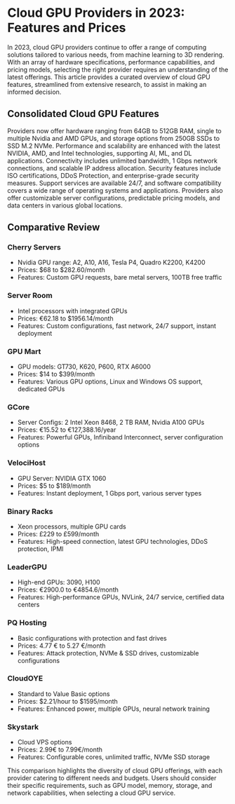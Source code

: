 # Cloud GPU Providers in 2023: Features and Prices

In 2023, cloud GPU providers continue to offer a range of computing solutions tailored to various needs, from machine learning to 3D rendering. With an array of hardware specifications, performance capabilities, and pricing models, selecting the right provider requires an understanding of the latest offerings. This article provides a curated overview of cloud GPU features, streamlined from extensive research, to assist in making an informed decision.

## Consolidated Cloud GPU Features

Providers now offer hardware ranging from 64GB to 512GB RAM, single to multiple Nvidia and AMD GPUs, and storage options from 250GB SSDs to SSD M.2 NVMe. Performance and scalability are enhanced with the latest NVIDIA, AMD, and Intel technologies, supporting AI, ML, and DL applications. Connectivity includes unlimited bandwidth, 1 Gbps network connections, and scalable IP address allocation. Security features include ISO certifications, DDoS Protection, and enterprise-grade security measures. Support services are available 24/7, and software compatibility covers a wide range of operating systems and applications. Providers also offer customizable server configurations, predictable pricing models, and data centers in various global locations.

## Comparative Review

### Cherry Servers
- Nvidia GPU range: A2, A10, A16, Tesla P4, Quadro K2200, K4200
- Prices: $68 to $282.60/month
- Features: Custom GPU requests, bare metal servers, 100TB free traffic

### Server Room
- Intel processors with integrated GPUs
- Prices: €62.18 to $1956.14/month
- Features: Custom configurations, fast network, 24/7 support, instant deployment

### GPU Mart
- GPU models: GT730, K620, P600, RTX A6000
- Prices: $14 to $399/month
- Features: Various GPU options, Linux and Windows OS support, dedicated GPUs

### GCore
- Server Configs: 2 Intel Xeon 8468, 2 TB RAM, Nvidia A100 GPUs
- Prices: €15.52 to €127,388.16/year
- Features: Powerful GPUs, Infiniband Interconnect, server configuration options

### VelociHost
- GPU Server: NVIDIA GTX 1060
- Prices: $5 to $189/month
- Features: Instant deployment, 1 Gbps port, various server types

### Binary Racks
- Xeon processors, multiple GPU cards
- Prices: £229 to £599/month
- Features: High-speed connection, latest GPU technologies, DDoS protection, IPMI

### LeaderGPU
- High-end GPUs: 3090, H100
- Prices: €2900.0 to €4854.6/month
- Features: High-performance GPUs, NVLink, 24/7 service, certified data centers

### PQ Hosting
- Basic configurations with protection and fast drives
- Prices: 4.77 € to 5.27 €/month
- Features: Attack protection, NVMe & SSD drives, customizable configurations

### CloudOYE
- Standard to Value Basic options
- Prices: $2.21/hour to $1595/month
- Features: Enhanced power, multiple GPUs, neural network training

### Skystark
- Cloud VPS options
- Prices: 2.99€ to 7.99€/month
- Features: Configurable cores, unlimited traffic, NVMe SSD storage

This comparison highlights the diversity of cloud GPU offerings, with each provider catering to different needs and budgets. Users should consider their specific requirements, such as GPU model, memory, storage, and network capabilities, when selecting a cloud GPU service.
